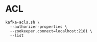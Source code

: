 # ACL

```shell
kafka-acls.sh \
  --authorizer-properties \
  --zookeeper.connect=localhost:2181 \
  --list
```
